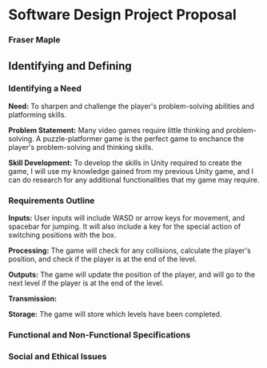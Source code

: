 # Software Design Project Proposal
### Fraser Maple

## Identifying and Defining
### Identifying a Need
**Need:** To sharpen and challenge the player's problem-solving abilities and platforming skills.

**Problem Statement:** Many video games require little thinking and problem-solving. A puzzle-platformer game is the perfect game to enchance the player's problem-solving and thinking skills.

**Skill Development:** To develop the skills in Unity required to create the game, I will use my knowledge gained from my previous Unity game, and I can do research for any additional functionalities that my game may require.

### Requirements Outline

**Inputs:** User inputs will include WASD or arrow keys for movement, and spacebar for jumping. It will also include a key for the special action of switching positions with the box.

**Processing:** The game will check for any collisions, calculate the player's position, and check if the player is at the end of the level.

**Outputs:** The game will update the position of the player, and will go to the next level if the player is at the end of the level.

**Transmission:** 

**Storage:** The game will store which levels have been completed. 

### Functional and Non-Functional Specifications

### Social and Ethical Issues

